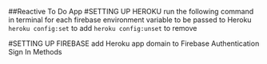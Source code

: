 ##Reactive To Do App
#SETTING UP HEROKU
run the following command in terminal for each firebase environment variable to be passed to Heroku
`heroku config:set` to add
`heroku config:unset` to remove

#SETTING UP FIREBASE
add Heroku app domain to Firebase Authentication Sign In Methods

